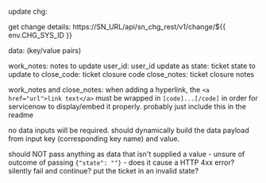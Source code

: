 update chg:

get change details: https://SN_URL/api/sn_chg_rest/v1/change/${{ env.CHG_SYS_ID }}

data: (key/value pairs)

  work_notes: notes to update
  user_id: user_id update as
  state: ticket state to update to
  close_code: ticket closure code
  close_notes: ticket closure notes

work_notes and close_notes:
  when adding a hyperlink, the `<a href="url">link text</a>` must be wrapped in `[code]...[/code]` in order for servicenow to display/embed it properly. probably just include this in the readme

no data inputs will be required. should dynamically build the data payload from input key (corresponding key name) and value.

should NOT pass anything as data that isn't supplied a value - unsure of outcome of passing `{"state": ""}` - does it cause a HTTP 4xx error? silently fail and continue? put the ticket in an invalid state?